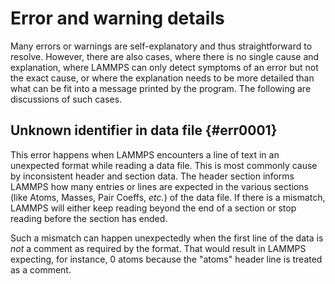 # Error and warning details

Many errors or warnings are self-explanatory and thus straightforward to
resolve. However, there are also cases, where there is no single cause
and explanation, where LAMMPS can only detect symptoms of an error but
not the exact cause, or where the explanation needs to be more detailed
than what can be fit into a message printed by the program. The
following are discussions of such cases.

## Unknown identifier in data file {#err0001}

This error happens when LAMMPS encounters a line of text in an
unexpected format while reading a data file. This is most commonly cause
by inconsistent header and section data. The header section informs
LAMMPS how many entries or lines are expected in the various sections
(like Atoms, Masses, Pair Coeffs, *etc.*) of the data file. If there is
a mismatch, LAMMPS will either keep reading beyond the end of a section
or stop reading before the section has ended.

Such a mismatch can happen unexpectedly when the first line of the data
is *not* a comment as required by the format. That would result in
LAMMPS expecting, for instance, 0 atoms because the \"atoms\" header
line is treated as a comment.
